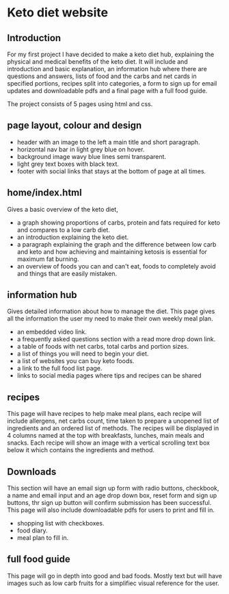 # Keto diet website

## Introduction
For my first project I have decided to make a keto diet hub, explaining the physical and medical benefits of the keto diet.
It will include and introduction and basic explanation, an information hub where there are questions and answers, lists of food and the carbs and net cards in specified portions, recipes split into categories, a form to sign up for email updates and downloadable pdfs and a final page with a full food guide.

The project consists of 5 pages using html and css.

## page layout, colour and design

- header with an image to the left a main title and short paragraph.
- horizontal nav bar in light grey blue on hover.
- background image wavy blue lines semi transparent. 
- light grey text boxes with black text.
- footer with social links that stays at the bottom of page at all times.


## home/index.html

Gives a basic overview of the keto diet,

- a graph showing proportions of carbs, protein and fats required for keto and compares to a low carb diet.
- an introduction explaining the keto diet.
- a paragraph explaining the graph and the difference between low carb and keto and how achieving and maintaining ketosis is essential for maximum fat burning.
- an overview of foods you can and can't eat, foods to completely avoid and things that are easily mistaken.

## information hub

Gives detailed information about how to manage the diet. This page gives all the information the user my need to make their own weekly meal plan. 

- an embedded video link.
- a frequently asked questions section with a read more drop down link.
- a table of foods with net carbs, total carbs and portion sizes.
- a list of things you will need to begin your diet.
- a list of websites you can buy keto foods.
- a link to the full food list page.
- links to social media pages where tips and recipes can be shared

## recipes 

This page will have recipes to help make meal plans, each recipe will include allergens, net carbs count, time taken to prepare a unopened list of ingredients and an ordered list of methods. The recipes will be displayed in 4 columns named at the top with breakfasts, lunches, main meals and snacks. Each recipe will show an image with a vertical scrolling text box below it which contains the ingredients and method.

## Downloads

This section will have an email sign up form with radio buttons, checkbook, a name and email input and an age drop down box, reset form and sign up buttons, thr sign up button will confirm submission has been successful. This page will also include downloadable pdfs for users to print and fill in.

- shopping list with checkboxes.
- food diary.
- meal plan to fill in.


## full food guide
This page will go in depth into good and bad foods. Mostly text but will have images such as low carb fruits for a simplifiec visual reference for the user.





